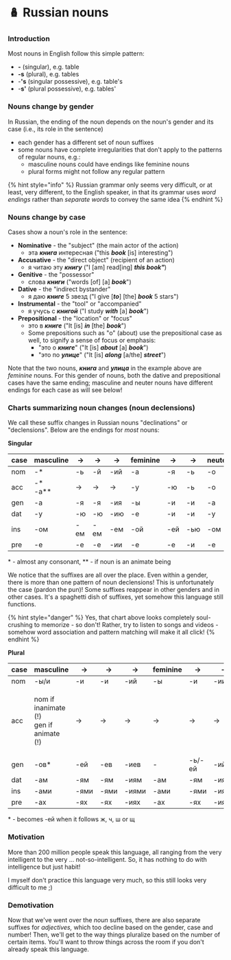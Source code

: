 # 🪆 Russian nouns

### Introduction

Most nouns in English follow this simple pattern:&#x20;

* **-** (singular), e.g. table&#x20;
* **-s** (plural), e.g. tables
* -**'s** (singular possessive), e.g. table's
* -**s'** (plural possessive), e.g. tables'

### Nouns change by gender

In Russian, the ending of the noun depends on the noun's gender and its case (i.e., its role in the sentence)

* each gender has a different set of noun suffixes&#x20;
* some nouns have complete irregularities that don't apply to the patterns of regular nouns, e.g.:
  * masculine nouns could have endings like feminine nouns
  * plural forms might not follow any regular pattern

{% hint style="info" %}
Russian grammar only seems very difficult, or at least, very different, to the English speaker, in that its grammar uses _word endings_ rather than _separate words_ to convey the same idea
{% endhint %}

### Nouns change by case

Cases show a noun's role in the sentence:&#x20;

* **Nominative** - the "subject" (the main actor of the action)
  * эта _**книга**_ интересная ("this _**book**_ \[is] interesting")
* **Accusative** - the "direct object" (recipient of an action)
  * я читаю эту _**книгу**_ ("I \[am] read\[ing] _**this book"**_)
* **Genitive** - the "possessor"&#x20;
  * слова _**книги**_ ("words \[of] \[a] _**book**_")
* **Dative** - the "indirect bystander"
  * я даю _**книге**_ 5 звезд  ("I give \[_**to**_] \[the] _**book**_ 5 stars")
* **Instrumental** - the "tool" or "accompanied"
  * я учусь с _**книгой**_ ("I study _**with**_ \[a] _**book**_")
* **Prepositional** - the "location" or "focus"
  * это в _**книге**_ ("It \[is] _**in**_ \[the] _**book**_")
  * Some prepositions such as "о" (about) use the prepositional case as well, to signify a sense of focus or emphasis:&#x20;
    * "это о _**книге**_" ("It \[is] _**about**_ \[a] _**book**_")
    * "это по _**улице**_" ("It \[is] _**along**_ \[a/the] _**street**_")

Note that the two nouns, _**книга**_ and _**улица**_ in the example above are _feminine_ nouns. For this gender of nouns, both the dative and prepositional cases have the same ending; masculine and neuter nouns have different endings for each case as will see below!

### Charts summarizing noun changes (noun declensions)

We call these suffix changes in Russian nouns "declinations" or "declensions". Below are the endings for _most_ nouns:&#x20;

**Singular**

<table><thead><tr><th>case</th><th width="132">masculine</th><th width="70">→</th><th width="81">→</th><th width="69">→</th><th>feminine</th><th width="71">→</th><th width="68">→</th><th>neuter</th><th>→</th></tr></thead><tbody><tr><td>nom</td><td>-*</td><td>-ь</td><td>-й</td><td>-ий</td><td>-a</td><td>-я</td><td>-ь</td><td>-о</td><td>-e</td></tr><tr><td>acc</td><td>-*  <br>-a**</td><td>→</td><td>→</td><td>→</td><td>-у</td><td>-ю</td><td>-ь</td><td>-о</td><td>-e</td></tr><tr><td>gen</td><td>-a</td><td>-я</td><td>-я</td><td>-ия</td><td>-ы</td><td>-и</td><td>-и</td><td>-a</td><td>-я</td></tr><tr><td>dat</td><td>-у</td><td>-ю</td><td>-ю</td><td>-ию</td><td>-e</td><td>-и</td><td>-и</td><td>-у</td><td>-ю</td></tr><tr><td>ins</td><td>-ом</td><td>-eм</td><td>-eм</td><td>-eм</td><td>-ой</td><td>-ей</td><td>-ью</td><td>-ом</td><td>-eм</td></tr><tr><td>pre</td><td>-e</td><td>-e</td><td>-e</td><td>-ии</td><td>-e</td><td>-e</td><td>-и</td><td>-e</td><td>-ии</td></tr></tbody></table>

\* - almost any consonant, \*\* - if noun is an animate being

We notice that the suffixes are all over the place. Even within a gender, there is more than one pattern of noun declensions! This is unfortunately the case (pardon the pun)! Some suffixes reappear in other genders and in other cases. It's a spaghetti dish of suffixes, yet somehow this language still functions.&#x20;

{% hint style="danger" %}
Yes, that chart above looks completely soul-crushing to memorize - so don't! Rather, try to listen to songs and videos - somehow word association and pattern matching will make it all click!
{% endhint %}

**Plural**&#x20;

| case | masculine                                         | →    | →    | →     | feminine | →      | →     | neuter | →     |
| ---- | ------------------------------------------------- | ---- | ---- | ----- | -------- | ------ | ----- | ------ | ----- |
| nom  | -ы/и                                              | -и   | -и   | -ий   | -ы       | -и     | -ии   | -а     | -я    |
| acc  | <p>nom if inanimate (!)<br>gen if animate (!)</p> | →    | →    | →     | →        | →      | →     | →      | →     |
| gen  | -ов\*                                             | -ей  | -ев  | -иев  | -        | -ь/-ей | -ий   | -      | -й/ей |
| dat  | -ам                                               | -ям  | -ям  | -иям  | -ам      | -ям    | -иям  | -ам    | -ям   |
| ins  | -ами                                              | -ями | -ями | -иями | -ами     | -ями   | -иями | -ами   | -ями  |
| pre  | -ах                                               | -ях  | -ях  | -иях  | -ах      | -ях    | -иях  | -ах    | -ях   |

\* - becomes -ей when it follows ж, ч, ш or щ

### Motivation

More than 200 million people speak this language, all ranging from the very intelligent to the very ... not-so-intelligent. So, it has nothing to do with intelligence but just habit!&#x20;

I myself don't practice this language very much, so this still looks very difficult to me ;)

### Demotivation

Now that we've went over the _noun_ suffixes, there are also separate suffixes for _adjectives,_ which too decline based on the gender, case and number! Then, we'll get to the way things pluralize based on the number of certain items. You'll want to throw things across the room if you don't already speak this language.&#x20;

